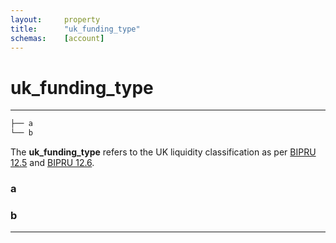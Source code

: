 ```yaml
---
layout:		property
title:		"uk_funding_type"
schemas:	[account]
---
```


# uk_funding_type

---

```bash
├── a
└── b
```

The **uk_funding_type** refers to the UK liquidity classification as per [BIPRU 12.5][bipru-12-5] and [BIPRU 12.6][bipru-12-6].

### a

### b

---
[bipru-12-5]: https://www.handbook.fca.org.uk/handbook/BIPRU/12/5.html
[bipru-12-6]: https://www.handbook.fca.org.uk/handbook/BIPRU/12/6.html
